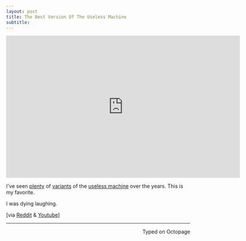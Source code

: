 ```yaml
---
layout: post
title: The Best Version Of The Useless Machine 
subtitle:
---
```


<div class="video-container"><iframe title="YouTube video player" class="youtube-player" type="text/html"
width="640" height="390" src="http://www.youtube.com/embed/Uox-t4OB6hE"
frameborder="0" allowFullScreen></iframe></div>

I've seen [plenty](http://youtu.be/Nqk_nWAjBus) of [variants](http://youtu.be/Z86V_ICUCD4) of the [useless machine](https://en.m.wikipedia.org/wiki/Useless_machine) over the years. This is my favorite. 

I was dying laughing.

[via [Reddit](https://www.reddit.com/r/videos/comments/45x7yq/the_most_amazing_variant_of_the_useless_machine/) & [Youtube](http://youtu.be/Uox-t4OB6hE)]

 ---
<p align="right">Typed on Octopage</p>